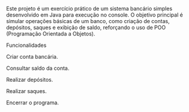 Este projeto é um exercício prático de um sistema bancário simples desenvolvido em Java para execução no console. O objetivo principal é simular operações básicas de um banco, como criação de contas, depósitos, saques e exibição de saldo, reforçando o uso de POO (Programação Orientada a Objetos).

Funcionalidades

Criar conta bancária.

Consultar saldo da conta.

Realizar depósitos.

Realizar saques.

Encerrar o programa.

